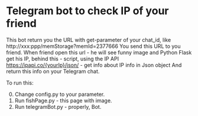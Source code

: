 ﻿# Telegram bot to check IP of your friend

This bot return you the URL with get-parameter of your chat_id, like http://xxx:ppp/memStorage?memId=2377666 
You send this URL to you friend.
When friend open this url - he will see funny image and Python Flask get his IP, 
  behind this - script, using the IP API https://ipapi.co/{yourIp}/json/ - get info about IP info in Json object
  And return this info on your Telegram chat.
  
  To run this:
  
  0. Change config.py to your parameter.
  1. Run fishPage.py - this page with image.
  2. Run telegramBot.py - properly, Bot.
  
